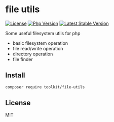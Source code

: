 # file utils

[![License](https://img.shields.io/packagist/l/php-toolkit/file-utils.svg?style=flat-square)](LICENSE)
[![Php Version](https://img.shields.io/badge/php-%3E=7.1.0-brightgreen.svg?maxAge=2592000)](https://packagist.org/packages/toolkit/file-utils)
[![Latest Stable Version](http://img.shields.io/packagist/v/toolkit/file-utils.svg)](https://packagist.org/packages/toolkit/file-utils)

Some useful filesystem utils for php

- basic filesystem operation
- file read/write operation
- directory operation
- file finder

## Install

```bash
composer require toolkit/file-utils
```

## License

MIT
